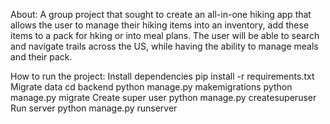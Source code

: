 About:
A group project that sought to create an all-in-one hiking app that allows the user to manage their hiking items into an inventory, add these items to a pack for hking or into meal plans. The user will be able to search and navigate trails across the US, while having the ability to manage meals and their pack.

How to run the project:
  Install dependencies
    pip install -r requirements.txt
  Migrate data
    cd backend python manage.py makemigrations python manage.py migrate
  Create super user
     python manage.py createsuperuser
  Run server
      python manage.py runserver
